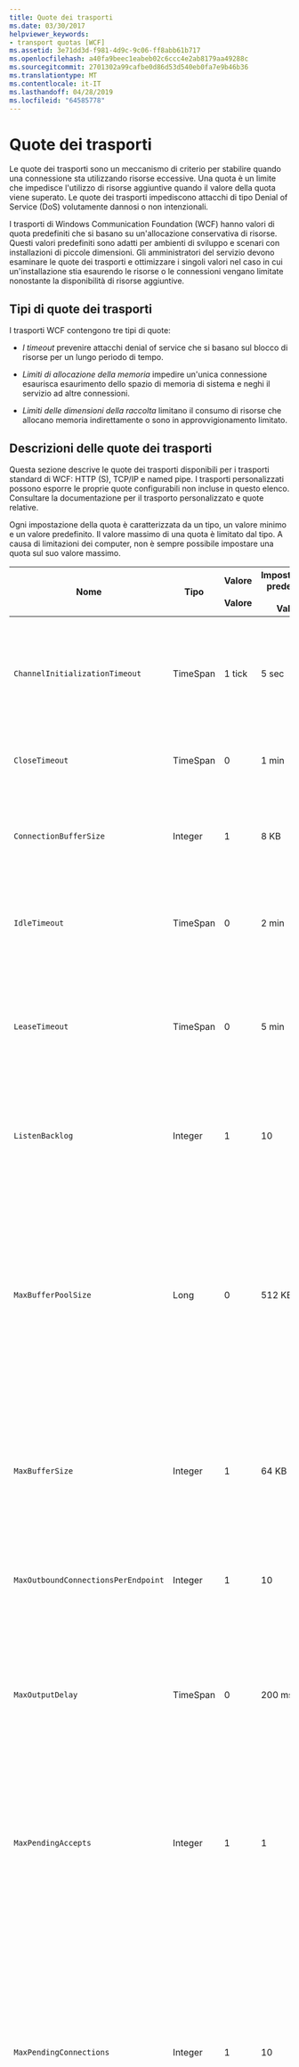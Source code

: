 ```yaml
---
title: Quote dei trasporti
ms.date: 03/30/2017
helpviewer_keywords:
- transport quotas [WCF]
ms.assetid: 3e71dd3d-f981-4d9c-9c06-ff8abb61b717
ms.openlocfilehash: a40fa9beec1eabeb02c6ccc4e2ab8179aa49288c
ms.sourcegitcommit: 2701302a99cafbe0d86d53d540eb0fa7e9b46b36
ms.translationtype: MT
ms.contentlocale: it-IT
ms.lasthandoff: 04/28/2019
ms.locfileid: "64585778"
---
```

# <a name="transport-quotas"></a>Quote dei trasporti
Le quote dei trasporti sono un meccanismo di criterio per stabilire quando una connessione sta utilizzando risorse eccessive. Una quota è un limite che impedisce l'utilizzo di risorse aggiuntive quando il valore della quota viene superato. Le quote dei trasporti impediscono attacchi di tipo Denial of Service (DoS) volutamente dannosi o non intenzionali.  
  
 I trasporti di Windows Communication Foundation (WCF) hanno valori di quota predefiniti che si basano su un'allocazione conservativa di risorse. Questi valori predefiniti sono adatti per ambienti di sviluppo e scenari con installazioni di piccole dimensioni. Gli amministratori del servizio devono esaminare le quote dei trasporti e ottimizzare i singoli valori nel caso in cui un'installazione stia esaurendo le risorse o le connessioni vengano limitate nonostante la disponibilità di risorse aggiuntive.  
  
## <a name="types-of-transport-quotas"></a>Tipi di quote dei trasporti  
 I trasporti WCF contengono tre tipi di quote:  
  
- *I timeout* prevenire attacchi denial of service che si basano sul blocco di risorse per un lungo periodo di tempo.  
  
- *Limiti di allocazione della memoria* impedire un'unica connessione esaurisca esaurimento dello spazio di memoria di sistema e neghi il servizio ad altre connessioni.  
  
- *Limiti delle dimensioni della raccolta* limitano il consumo di risorse che allocano memoria indirettamente o sono in approvvigionamento limitato.  
  
## <a name="transport-quota-descriptions"></a>Descrizioni delle quote dei trasporti  
 Questa sezione descrive le quote dei trasporti disponibili per i trasporti standard di WCF: HTTP (S), TCP/IP e named pipe. I trasporti personalizzati possono esporre le proprie quote configurabili non incluse in questo elenco. Consultare la documentazione per il trasporto personalizzato e quote relative.  
  
 Ogni impostazione della quota è caratterizzata da un tipo, un valore minimo e un valore predefinito. Il valore massimo di una quota è limitato dal tipo. A causa di limitazioni dei computer, non è sempre possibile impostare una quota sul suo valore massimo.  
  
|Nome|Tipo|Valore<br /><br /> Valore|Impostazione predefinita<br /><br /> Valore|Descrizione|  
|----------|----------|--------------------|-----------------------|-----------------|  
|`ChannelInitializationTimeout`|TimeSpan|1 tick|5 sec|Tempo massimo di attesa perché una connessione invii il preambolo durante la lettura iniziale. Questi dati vengono ricevuti prima che si verifichi l'autenticazione. Questa impostazione è generalmente molto più piccola del valore della quota `ReceiveTimeout`.|  
|`CloseTimeout`|TimeSpan|0|1 min|Tempo massimo di attesa per la chiusura di una connessione prima che il trasporto generi un'eccezione.|  
|`ConnectionBufferSize`|Integer|1|8 KB|Dimensione, in byte, dei buffer di trasmissione e ricezione del trasporto sottostante. L'aumento della dimensione del buffer può migliorare la velocità effettiva in caso di invio di messaggi grandi.|  
|`IdleTimeout`|TimeSpan|0|2 min|Tempo massimo di inattività per una connessione in pool prima di essere chiusa.<br /><br /> Questa impostazione viene applicata solo a connessioni in pool.|  
|`LeaseTimeout`|TimeSpan|0|5 min|Durata massima di una connessione in pool attiva. Trascorso il periodo di tempo specificato, la connessione si chiude al termine dell'esecuzione della richiesta corrente.<br /><br /> Questa impostazione viene applicata solo a connessioni in pool.|  
|`ListenBacklog`|Integer|1|10|Numero massimo di connessioni che un listener può avere in attesa di esecuzione oltre il quale viene negata l'autorizzazione ad ulteriori connessioni a quell'endpoint.|  
|`MaxBufferPoolSize`|Long|0|512 KB|Memoria massima, in byte, che il trasporto dedica al pooling di buffer dei messaggi riutilizzabili. Quando il pool non può fornire un buffer dei messaggi, ne viene allocato uno nuovo per utilizzo temporaneo.<br /><br /> Le installazioni che creano numerosi listener del canale o channel factory possono allocare grandi quantità di memoria per i pool di buffer. La riduzione delle dimensioni del buffer può ridurre considerevolmente l'utilizzo della memoria in questo scenario.|  
|`MaxBufferSize`|Integer|1|64 KB|Dimensione massima, in byte, di un buffer utilizzato per il flusso di dati. Se questa quota del trasporto non è impostata o se il trasporto non sta utilizzando l'invio nel flusso, il valore della quota corrisponde al minore tra i valori `MaxReceivedMessageSize` e <xref:System.Int32.MaxValue>.|  
|`MaxOutboundConnectionsPerEndpoint`|Integer|1|10|Numero massimo di connessioni in uscita che possono essere associate a un particolare endpoint.<br /><br /> Questa impostazione viene applicata solo a connessioni in pool.|  
|`MaxOutputDelay`|TimeSpan|0|200 ms|Tempo massimo di attesa dopo un'operazione di invio per il raggruppamento di messaggi aggiuntivi in un'unica operazione. I messaggi vengono inviati prima se il buffer del trasporto sottostante è pieno. L'invio di messaggi aggiuntivi non comporta la reimpostazione del periodo di ritardo.|  
|`MaxPendingAccepts`|Integer|1|1|Numero massimo di canali che possono attendere nel listener prima di essere accettati.<br /><br /> Esiste un intervallo di tempo tra il completamento dell'accettazione e l'avvio di una nuova accettazione. L'aumento delle dimensioni di questa raccolta consente di evitare l'eliminazione di client che si connettono durante questo intervallo.|  
|`MaxPendingConnections`|Integer|1|10|Numero massimo di connessioni che il listener può tenere in attesa di essere accettate dall'applicazione. Quando questo valore della quota viene superato, le nuove connessioni in ingresso vengono eliminate anziché restare in attesa di essere accettate.<br /><br /> Le funzionalità di connessione, ad esempio la protezione dei messaggi, possono determinare l'apertura di più connessioni da parte di un client. Gli amministratori del servizio devono tener conto delle connessioni aggiuntive durante l'impostazione di questo valore della quota.|  
|`MaxReceivedMessageSize`|Long|1|64 KB|Dimensione massima, in byte, di un messaggio ricevuto, incluse le intestazioni, prima che il trasporto generi un'eccezione.|  
|`OpenTimeout`|TimeSpan|0|1 min|Tempo massimo di attesa per stabilire una connessione prima che il trasporto generi un'eccezione.|  
|`ReceiveTimeout`|TimeSpan|0|10 min|Tempo massimo di attesa per il completamento di un'operazione di lettura prima che il trasporto generi un'eccezione.|  
|`SendTimeout`|TimeSpan|0|1 min|Tempo massimo di attesa per il completamento di un'operazione di scrittura prima che il trasporto generi un'eccezione.|  
  
 Le quote del trasporto `MaxPendingConnections` e `MaxOutboundConnectionsPerEndpoint` sono combinate in un'unica quota del trasporto denominata `MaxConnections` se impostate tramite associazione o configurazione. Solo l'elemento di associazione consente di impostare questi valori di quota individualmente. La quota del trasporto `MaxConnections` è caratterizzata da valore minimo e valore predefinito uguali.  
  
## <a name="setting-transport-quotas"></a>Impostazione delle quote del trasporto  
 Le quote del trasporto sono impostate tramite l'elemento di associazione del trasporto, l'associazione del trasporto, la configurazione dell'applicazione o il criterio dell'host. In questo documento non viene esaminata l'impostazione dei trasporti tramite il criterio dell'host. Consultare la documentazione per il trasporto sottostante per scoprire le impostazioni per le quote del criterio dell'host. Il [Configuring HTTP and HTTPS](../../../../docs/framework/wcf/feature-details/configuring-http-and-https.md) argomento descrive le impostazioni delle quote per il driver HTTP. sys. Consultare la Microsoft Knowledge Base per ulteriori informazioni sulla configurazione dei limiti di Windows su connessioni HTTP, TCP/IP e named pipe.  
  
 Altri tipi di quote vengono applicati indirettamente ai trasporti. Il codificatore di messaggi utilizzato dal trasporto per trasformare un messaggio in byte può disporre di impostazioni delle quote personali. Queste quote, tuttavia, sono indipendenti dal tipo di trasporto utilizzato.  
  
### <a name="controlling-transport-quotas-from-the-binding-element"></a>Controllo delle quote del trasporto dall'elemento di associazione.  
 L'impostazione delle quote del trasporto tramite l'elemento di associazione offre la massima flessibilità per il controllo del comportamento del trasporto. Come timeout predefiniti per le operazioni di chiusura, apertura, ricezione e invio vengono utilizzati i valori specificati dall'associazione al momento della generazione di un canale.  
  
|Nome|HTTP|TCP/IP|Named pipe|  
|----------|----------|-------------|----------------|  
|`ChannelInitializationTimeout`||x|X|  
|`CloseTimeout`||||  
|`ConnectionBufferSize`||X|X|  
|`IdleTimeout`||X|X|  
|`LeaseTimeout`||X||  
|`ListenBacklog`||X||  
|`MaxBufferPoolSize`|X|X|X|  
|`MaxBufferSize`|X|X|X|  
|`MaxOutboundConnectionsPerEndpoint`||X|X|  
|`MaxOutputDelay`||X|X|  
|`MaxPendingAccepts`||X|X|  
|`MaxPendingConnections`||X|X|  
|`MaxReceivedMessageSize`|X|X|x|  
|`OpenTimeout`||||  
|`ReceiveTimeout`||||  
|`SendTimeout`||||  
  
### <a name="controlling-transport-quotas-from-the-binding"></a>Controllo delle quote del trasporto dall'associazione.  
 L'impostazione delle quote del trasporto tramite l'associazione offre un set semplificato di quote tra cui scegliere e allo stesso tempo consente l'accesso ai valori delle quote più comuni.  
  
|Nome|HTTP|TCP/IP|Named pipe|  
|----------|----------|-------------|----------------|  
|`ChannelInitializationTimeout`||||  
|`CloseTimeout`|x|X|X|  
|`ConnectionBufferSize`||||  
|`IdleTimeout`||||  
|`LeaseTimeout`||||  
|`ListenBacklog`||X||  
|`MaxBufferPoolSize`|X|X|x|  
|`MaxBufferSize`|1|x|x|  
|`MaxOutboundConnectionsPerEndpoint`||2|2|  
|`MaxOutputDelay`||||  
|`MaxPendingAccepts`||||  
|`MaxPendingConnections`||2|2|  
|`MaxReceivedMessageSize`|x|X|X|  
|`OpenTimeout`|X|X|X|  
|`ReceiveTimeout`|X|X|X|  
|`SendTimeout`|X|X|x|  
  
1. La quota del trasporto `MaxBufferSize` è disponibile solo nell'associazione `BasicHttp`. Le associazioni `WSHttp` sono valide per scenari che non supportano modalità di trasporto con flussi.  
  
2. Le quote del trasporto `MaxPendingConnections` e `MaxOutboundConnectionsPerEndpoint` sono combinate in un'unica quota denominata `MaxConnections`.  
  
### <a name="controlling-transport-quotas-from-configuration"></a>Controllo delle quote del trasporto dalla configurazione.  
 La configurazione dell'applicazione può impostare le stesse quote del trasporto utilizzate per accedere direttamente alle proprietà in un'associazione. Nei file di configurazione, il nome di una quota del trasporto inizia sempre con una lettera minuscola. La proprietà `CloseTimeout` in un'associazione corrisponde all'impostazione `closeTimeout` nella configurazione e la proprietà `MaxConnections` in un'associazione corrisponde all'impostazione `maxConnections` nella configurazione.  
  
## <a name="see-also"></a>Vedere anche

- <xref:System.ServiceModel.Channels.HttpsTransportBindingElement>
- <xref:System.ServiceModel.Channels.HttpTransportBindingElement>
- <xref:System.ServiceModel.Channels.TcpTransportBindingElement>
- <xref:System.ServiceModel.Channels.NamedPipeTransportBindingElement>
- <xref:System.ServiceModel.Channels.ConnectionOrientedTransportBindingElement>
- <xref:System.ServiceModel.Channels.TransportBindingElement>
